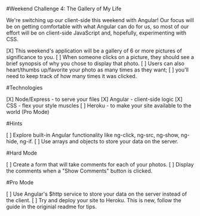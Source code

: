 #Weekend Challenge 4: The Gallery of My Life

We're switching up our client-side this weekend with Angular! Our focus will be on getting comfortable with what Angular can do for us, so most of our effort will be on client-side JavaScript and, hopefully, experimenting with CSS.

[X] This weekend's application will be a gallery of 6 or more pictures of significance to you. 
[ ] When someone clicks on a picture, they should see a brief synopsis of why you chose to display that photo. 
[ ] Users can also heart/thumbs up/favorite your photo as many times as they want; 
[ ] you'll need to keep track of how many times it was clicked.

#Technologies

[X] Node/Express - to serve your files
[X] Angular - client-side logic
[X] CSS - flex your style muscles
[ ] Heroku - to make your site available to the world (Pro Mode)

#Hints

[ ] Explore built-in Angular functionality like ng-click, ng-src, ng-show, ng-hide, ng-if.
[ ] Use arrays and objects to store your data on the server.



#Hard Mode

[ ] Create a form that will take comments for each of your photos. 
[ ] Display the comments when a "Show Comments" button is clicked.

#Pro Mode

[ ] Use Angular's $http service to store your data on the server instead of the client. 
[ ] Try and deploy your site to Heroku. This is new, follow the guide in the originial readme for tips.

